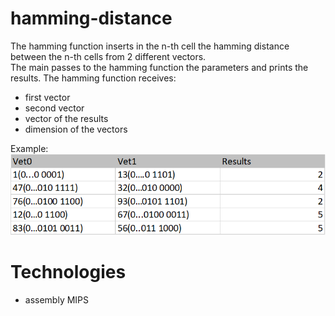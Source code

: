 # hamming-distance
The hamming function inserts in the n-th cell the hamming distance between the n-th cells from 2 different vectors.  
The main passes to the hamming function the parameters and prints the results. 
The hamming function receives:
- first vector
- second vector
- vector of the results
- dimension of the vectors 

Example:<br>
![Hamming distance example](img/hamming-distance-example.png)

# Technologies
- assembly MIPS